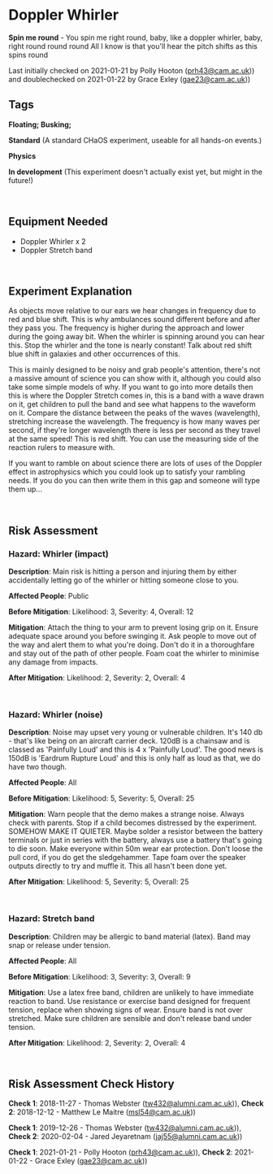 # Doppler Whirler

**Spin me round** - You spin me right round, baby, like a doppler whirler, baby, right round round round
All I know is that you'll hear the pitch shifts as this spins round 

Last initially checked on 2021-01-21 by Polly Hooton (prh43@cam.ac.uk)) and doublechecked on 2021-01-22 by Grace Exley (gae23@cam.ac.uk))

## Tags
<!--- Start Tags (DO NOT REMOVE THIS COMMENT) --->

**Floating; Busking;**

**Standard** (A standard CHaOS experiment, useable for all hands-on events.)

**Physics**

**In development** (This experiment doesn't actually exist yet, but might in the future!)
<!--- End Tags (DO NOT REMOVE THIS COMMENT) --->

<br/>

## Equipment Needed 
- Doppler Whirler x 2
- Doppler Stretch band

<br/>

## Experiment Explanation 

As objects move relative to our ears we hear changes in frequency due to red and blue shift. This is why ambulances sound different before and after they pass you. 
The frequency is higher during the approach and lower during the going away bit. When the whirler is spinning around you can hear this. Stop the whirler and the tone is nearly constant! 
Talk about red shift blue shift in galaxies and other occurrences of this.

This is mainly designed to be noisy and grab people's attention, there's not a massive amount of science you can show with it, although you could also take some simple models of why. If you want to go into more details then this is where the Doppler Stretch comes in, this is a band with a wave drawn on it, get children to pull the band and see what happens to the waveform on it. Compare the distance between the peaks of the waves (wavelength), stretching increase the wavelength. The frequency is how many waves per second, if they're longer wavelength there is less per second as they travel at the same speed! This is red shift. You can use the measuring side of the reaction rulers to measure with. 

If you want to ramble on about science there are lots of uses of the Doppler effect in astrophysics which you could look up to satisfy your rambling needs. If you do you can then write them in this gap and someone will type them up...

<br/>

## Risk Assessment

### **Hazard**: Whirler (impact)

**Description**: Main risk is hitting a person and injuring them by either accidentally letting go of the whirler or hitting someone close to you.

**Affected People**: Public

**Before Mitigation**: Likelihood: 3, Severity: 4, Overall: 12

**Mitigation**: Attach the thing to your arm to prevent losing grip on it. Ensure adequate space around you before swinging it. Ask people to move out of the way and alert them to what you're doing. Don't do it in a thoroughfare and stay out of the path of other people. Foam coat the whirler to minimise any damage from impacts.

**After Mitigation**: Likelihood: 2, Severity: 2, Overall: 4

<br/>

### **Hazard**: Whirler (noise)

**Description**: Noise may upset very young or vulnerable children. It's 140 db - that's like being on an aircraft carrier deck. 120dB is a chainsaw and is classed as 'Painfully Loud' and this is 4 x 'Painfully Loud'. The good news is 150dB is 'Eardrum Rupture Loud' and this is only half as loud as that, we do have two though.

**Affected People**: All

**Before Mitigation**: Likelihood: 5, Severity: 5, Overall: 25

**Mitigation**: Warn people that the demo makes a strange noise. Always check with parents. Stop if a child becomes distressed by the experiment. SOMEHOW MAKE IT QUIETER. Maybe solder a resistor between the battery terminals or just in series with the battery, always use a battery that's going to die soon. Make everyone within 50m wear ear protection. Don't loose the pull cord, if you do get the sledgehammer. Tape foam over the speaker outputs directly to try and muffle it. This all hasn't been done yet.

**After Mitigation**: Likelihood: 5, Severity: 5, Overall: 25

<br/>

### **Hazard**: Stretch band

**Description**: Children may be allergic to band material (latex). Band may snap or release under tension.

**Affected People**: All

**Before Mitigation**: Likelihood: 3, Severity: 3, Overall: 9

**Mitigation**: Use a latex free band, children are unlikely to have immediate reaction to band. Use resistance or exercise band designed for frequent tension, replace when showing signs of wear. Ensure band is not over stretched. Make sure children are sensible and don't release band under tension.

**After Mitigation**: Likelihood: 2, Severity: 2, Overall: 4

<br/>

## Risk Assessment Check History 

**Check 1**: 2018-11-27 - Thomas Webster (tw432@alumni.cam.ac.uk)), **Check 2**: 2018-12-12 - Matthew Le Maitre (msl54@cam.ac.uk))

**Check 1**: 2019-12-26 - Thomas Webster (tw432@alumni.cam.ac.uk)), **Check 2**: 2020-02-04 - Jared Jeyaretnam (jaj55@alumni.cam.ac.uk))

**Check 1**: 2021-01-21 - Polly Hooton (prh43@cam.ac.uk)), **Check 2**: 2021-01-22 - Grace Exley (gae23@cam.ac.uk))